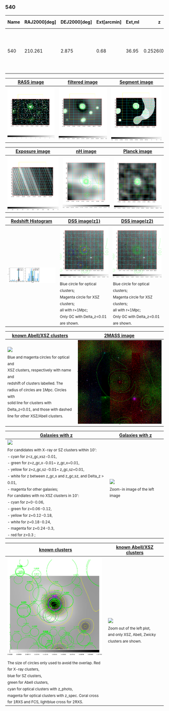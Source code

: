 <div STYLE="page-break-after: always;"></div>

### 540

|Name|RAJ2000[deg]|DEJ2000[deg] |Ext[arcmin]| Ext,ml | z | z_src| C|GC(XSZ,Delta_z<0.01)| GC(OPT,Delta_z<0.01)|GC| R_sig[arcmin] | R500[arcmin] | R500[Mpc]| CRsig[c/s] | CR500[c/s] |L500[1E44 erg/s]|F500[1E-12 erg/s/cm^2]| M500[1E14 Msun]|Tx[keV]|Cnt_sig|Beta|Rc[arcmin]|Comment|Alias|
|---|---|---|---|---|---|------|---|--------|---------|----------|---|---|---|---|---|---|---|---|---|---|---|---|---|---|
|540| 210.261| 2.875| 0.68| 36.95| 0.2526(0.006)| z1, z_xsz| B| F20, MCXC, PSZ2, Tar, XB| A, C, W| A, C, F20, MCXC, N, PSZ2, SPI, Tar, W, XB| 9.775| 6.642| 1.570| 0.609(0.052)| 0.578(0.049)| 22.852(0.678)| 11.747(0.348)| 14.21(0.19)| 11.97(0.10)| 223.2| 0.660(-0.061+0.090)| 1.261(-0.450+0.506)| -| k002|

|[RASS image](../image/540/540_img.pdf)|[filtered image](../image/540/540_fil.pdf)|[Segment image](../image/540/540_seg.pdf)|
|-------------------|--------------------|-------------------|
| <img src="../image/540/540_img.png" width="300">  | <img src="../image/540/540_fil.png" width="300">   | <img src="../image/540/540_seg.png" width="300">  |

|[Exposure image](../image/540/540_mex.pdf)| [nH image](../image/540/540_nh.pdf)| [Planck image](../image/540/540_p.pdf)|
|-------------------|--------------------|-------------------|
|<img src="../image/540/540_mex.png" width="300">   | <img src="../image/540/540_nh.png" width="300">    | <img src="../image/540/540_p.png" width="300"> |

|[Redshift Histogram](../image/540/540_zg.pdf) | [DSS image(z1)](../image/540/540_dss_z1.pdf)      |  [DSS image(z2)](../image/540/540_dss_z2.pdf)    |
|-------------------|--------------------|-------------------|
|<img src="../image/540/540_zg.png" width="300"> |<img src="../image/540/540_dss_z1.png" width="300"> <sub><br>Blue circle for optical clusters; <br>Magenta circle for XSZ clusters; <br>all with r=1Mpc; <br>Only GC with Delta_z<0.01 are shown. </sub>| <img src="../image/540/540_dss_z2.png" width="300"><sub><br>Blue circle for optical clusters; <br>Magenta circle for XSZ clusters; <br>all with r=1Mpc; <br>Only GC with Delta_z<0.01 are shown. </sub> |

|[known Abell/XSZ clusters](../image/540/540_m.pdf) | [2MASS image](../image/540/540_2mass.pdf)      |
|-------------------|-------------------|
|<img src=../image/540/540_m.png width="300"> <br><sub>Blue and magenta circles for optical and <br>XSZ clusters, respectively with name and <br>redshift of clusters labelled. The <br>radius of circles are 1Mpc. Circles with <br>solid line for clusters with <br>Delta_z<0.01, and those with dashed <br>line for other XSZ/Abell clusters.        </sub>|<img src="../image/540/540_2mass.png" width="300">  |

|[Galaxies with z](../image/540/540_opt_ned.pdf) |[Galaxies with z](../image/540/540_opt_ned_zoom.pdf) |
|-------------------|-------------------|
| <img src=../image/540/540_opt_ned.png width="300"> <br><sub> For candidates with X-ray or SZ clusters within 10': <br> - cyan for z<z_gc,xsz-0.01, <br> - green for z=z_gc,x-0.01~ z_gc,x+0.01, <br> - yellow for z=z_gc,sz-0.01~ z_gc,sz+0.01, <br> - white for z between z_gc,x and z_gc,sz, and Delta_z > 0.01, <br> - magenta for other galaxies; <br>For candiates with no XSZ clusters in 10': <br> - cyan for z=0-0.06, <br> - green for z=0.06-0.12, <br> - yellow for z=0.12-0.18, <br> - white for z=0.18-0.24, <br> - magenta for z=0.24-0.3, <br> - red for z>0.3 ;  </sub>|<img src=../image/540/540_opt_ned_zoom.png width="300">  <br><sub> Zoom-in image of the left image</sub>|

|[known clusters](../image/540/540_gc.pdf) |[known Abell/XSZ clusters](../image/540/540_gc_large.pdf) |
|-------------------|-------------------|
| <img src=../image/540/540_gc.png width="300"> <br><sub> The size of circles only used to avoid the overlap. Red for X-ray clusters, <br> blue for SZ clusters, <br> green for Abell clusters, <br> cyan for optical clusters with z_photo, <br> magenta for optical clusters with z_spec. Coral cross for 1RXS and FCS, lightblue cross for 2RXS. </sub>|<img src=../image/540/540_gc_large.png width="300"> <br><sub> Zoom out of the left plot, <br> and only XSZ, Abell, Zwicky clusters are shown. </sub> |



